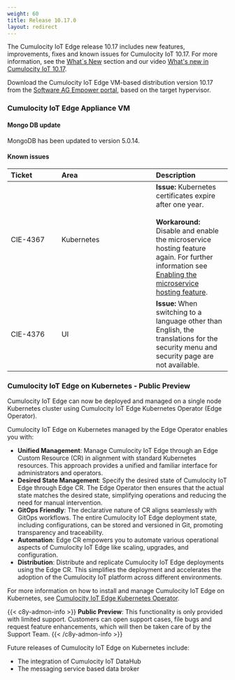 ```yaml
---
weight: 60
title: Release 10.17.0
layout: redirect
---
```


The Cumulocity IoT Edge release 10.17 includes new features, improvements, fixes and known issues for Cumulocity IoT 10.17. For more information, see the [What´s New](/release-10-17-0/whatsnew-10-17-0/) section and our video [What's new in Cumulocity IoT 10.17](https://www.youtube.com/watch?v=43xcs8iUlOs&list=PLexm-BA6Wrr9nL67HHJLHw3vZBlhTy922).

Download the Cumulocity IoT Edge VM-based distribution version 10.17 from the [Software AG Empower portal](https://empower.softwareag.com), based on the target hypervisor.

### Cumulocity IoT Edge Appliance VM

#### Mongo DB update

MongoDB has been updated to version 5.0.14.

#### Known issues

|<div style="width:100px">Ticket</div>|<div style="width:200px">Area</div>|Description
|:---|:---|:---
|CIE-4367|Kubernetes|**Issue:** Kubernetes certificates expire after one year.<br><br>**Workaround:** Disable and enable the microservice hosting feature again. For further information see [Enabling the microservice hosting feature](https://cumulocity.com/guides/10.17.0/edge/configuration/#configuring-microservices).
|CIE-4376|UI|**Issue:** When switching to a language other than English, the translations for the security menu and security page are not available.

### Cumulocity IoT Edge on Kubernetes - Public Preview

Cumulocity IoT Edge can now be deployed and managed on a single node Kubernetes cluster using Cumulocity IoT Edge Kubernetes Operator (Edge Operator).

Cumulocity IoT Edge on Kubernetes managed by the Edge Operator enables you with:

- **Unified Management**: Manage Cumulocity IoT Edge through an Edge Custom Resource (CR) in alignment with standard Kubernetes resources. This approach provides a unified and familiar interface for administrators and operators.
- **Desired State Management**: Specify the desired state of Cumulocity IoT Edge through Edge CR. The Edge Operator then ensures that the actual state matches the desired state, simplifying operations and reducing the need for manual intervention.
- **GitOps Friendly**: The declarative nature of CR aligns seamlessly with GitOps workflows. The entire Cumulocity IoT Edge deployment state, including configurations, can be stored and versioned in Git, promoting transparency and traceability. 
- **Automation**: Edge CR empowers you to automate various operational aspects of Cumulocity IoT Edge like scaling, upgrades, and configuration.
- **Distribution**: Distribute and replicate Cumulocity IoT Edge deployments using the Edge CR. This simplifies the deployment and accelerates the adoption of the Cumulocity IoT platform across different environments.

For more information on how to install and manage Cumulocity IoT Edge on Kubernetes, see [Cumulocity IoT Edge Kubernetes Operator](https://cumulocity.com/guides/10.17.0/edge-k8s/k8-edge-introduction/).

{{< c8y-admon-info >}}
**Public Preview**: This functionality is only provided with limited support. Customers can open support cases, file bugs and request feature enhancements, which will then be taken care of by the Support Team.
{{< /c8y-admon-info >}}

Future releases of Cumulocity IoT Edge on Kubernetes include:
- The integration of Cumulocity IoT DataHub
- The messaging service based data broker